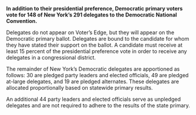 **In addition to their presidential preference, Democratic primary voters vote for 148 of New York’s 291 delegates to the Democratic National Convention.**  

Delegates do not appear on Voter’s Edge, but they will appear on the Democratic primary ballot. Delegates are bound to the candidate for whom they have stated their support on the ballot. A candidate must receive at least 15 percent of the presidential preference vote in order to receive any delegates in a congressional district.  

The remainder of New York’s Democratic delegates are apportioned as follows: 30 are pledged party leaders and elected officials, 49 are pledged at-large delegates, and 19 are pledged alternates. These delegates are allocated proportionally based on statewide primary results.   

An additional 44 party leaders and elected officials serve as unpledged delegates and are not required to adhere to the results of the state primary.  
